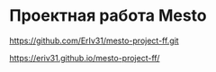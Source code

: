 # Проектная работа Mesto

https://github.com/ErIv31/mesto-project-ff.git

https://eriv31.github.io/mesto-project-ff/